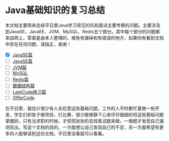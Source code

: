 # Java基础知识的复习总结

本文档主要用来总结平日里Java学习常见的坑和面试主要考察的问题。主要涉及到JavaSE、JavaEE、JVM、MySQL、Redis五个部分。其中每个部分的问题都来自网上，答案是由本人整理的，难免有漏掉和有错误的地方，如果你有看到文档中存在任何问题，请指正，谢谢！
* [x] [JavaSE篇](https://)
* [ ] [JavaSE篇](https://)
* [ ] [JVM篇](https://)
* [ ] [MySQL](https://)
* [ ] [Redis篇](https://)
* [ ] [数据结构篇](https://)
* [ ] [LeetCode练习篇](https://)
* [ ] [OfferCode](https://)

在平日里，我估计很少有人去在意这些基础问题，工作的人平时都忙着做一些开发，学生们却急于做项目，打比赛，很少能够静下心来仔仔细细的将这些基础问题掌握好。只有当求职的时候，才慌慌张张的去找笔试题来做，一做题才发现自己漏洞百出。写这个文档的目的，一方面想让自己发现自己的不足，另一方面希望有更多的人能够读到这份文档，平日里没事就可以看看。





